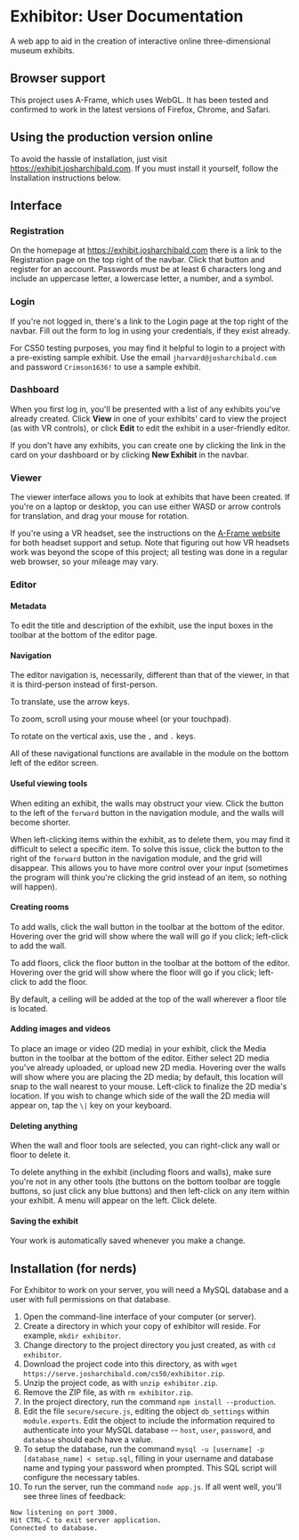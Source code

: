 # Exhibitor: User Documentation

A web app to aid in the creation of interactive online three-dimensional museum exhibits.

## Browser support

This project uses A-Frame, which uses WebGL. It has been tested and confirmed to work in the latest versions of Firefox, Chrome, and Safari.

## Using the production version online

To avoid the hassle of installation, just visit https://exhibit.josharchibald.com. If you must install it yourself, follow the Installation instructions below.

## Interface

### Registration

On the homepage at https://exhibit.josharchibald.com there is a link to the Registration page on the top right of the navbar. Click that button and register for an account. Passwords must be at least 6 characters long and include an uppercase letter, a lowercase letter, a number, and a symbol.

### Login

If you're not logged in, there's a link to the Login page at the top right of the navbar. Fill out the form to log in using your credentials, if they exist already.

For CS50 testing purposes, you may find it helpful to login to a project with a pre-existing sample exhibit. Use the email `jharvard@josharchibald.com` and password `Crimson1636!` to use a sample exhibit.

### Dashboard

When you first log in, you'll be presented with a list of any exhibits you've already created. Click **View** in one of your exhibits' card to view the project (as with VR controls), or click **Edit** to edit the exhibit in a user-friendly editor.

If you don't have any exhibits, you can create one by clicking the link in the card on your dashboard or by clicking **New Exhibit** in the navbar.

### Viewer

The viewer interface allows you to look at exhibits that have been created. If you're on a laptop or desktop, you can use either WASD or arrow controls for translation, and drag your mouse for rotation.

If you're using a VR headset, see the instructions on the [A-Frame website](https://aframe.io/docs/0.8.0/introduction/vr-headsets-and-webvr-browsers.html) for both headset support and setup. Note that figuring out how VR headsets work was beyond the scope of this project; all testing was done in a regular web browser, so your mileage may vary.

### Editor

#### Metadata

To edit the title and description of the exhibit, use the input boxes in the toolbar at the bottom of the editor page.

#### Navigation

The editor navigation is, necessarily, different than that of the viewer, in that it is third-person instead of first-person.

To translate, use the arrow keys.

To zoom, scroll using your mouse wheel (or your touchpad).

To rotate on the vertical axis, use the `,` and `.` keys.

All of these navigational functions are available in the module on the bottom left of the editor screen.

#### Useful viewing tools

When editing an exhibit, the walls may obstruct your view. Click the button to the left of the `forward` button in the navigation module, and the walls will become shorter.

When left-clicking items within the exhibit, as to delete them, you may find it difficult to select a specific item. To solve this issue, click the button to the right of the `forward` button in the navigation module, and the grid will disappear. This allows you to have more control over your input (sometimes the program will think you're clicking the grid instead of an item, so nothing will happen).

#### Creating rooms

To add walls, click the wall button in the toolbar at the bottom of the editor. Hovering over the grid will show where the wall will go if you click; left-click to add the wall.

To add floors, click the floor button in the toolbar at the bottom of the editor. Hovering over the grid will show where the floor will go if you click; left-click to add the floor.

By default, a ceiling will be added at the top of the wall wherever a floor tile is located.

#### Adding images and videos

To place an image or video (2D media) in your exhibit, click the Media button in the toolbar at the bottom of the editor. Either select 2D media you've already uploaded, or upload new 2D media. Hovering over the walls will show where you are placing the 2D media; by default, this location will snap to the wall nearest to your mouse. Left-click to finalize the 2D media's location. If you wish to change which side of the wall the 2D media will appear on, tap the `\|` key on your keyboard.

#### Deleting anything

When the wall and floor tools are selected, you can right-click any wall or floor to delete it.

To delete anything in the exhibit (including floors and walls), make sure you're not in any other tools (the buttons on the bottom toolbar are toggle buttons, so just click any blue buttons) and then left-click on any item within your exhibit. A menu will appear on the left. Click delete.

#### Saving the exhibit

Your work is automatically saved whenever you make a change.

## Installation (for nerds)

For Exhibitor to work on your server, you will need a MySQL database and a user with full permissions on that database.

1. Open the command-line interface of your computer (or server).
2. Create a directory in which your copy of exhibitor will reside. For example, `mkdir exhibitor`.
3. Change directory to the project directory you just created, as with `cd exhibitor`.
4. Download the project code into this directory, as with `wget https://serve.josharchibald.com/cs50/exhibitor.zip`.
5. Unzip the project code, as with `unzip exhibitor.zip`.
6. Remove the ZIP file, as with `rm exhibitor.zip`.
7. In the project directory, run the command `npm install --production`.
8. Edit the file `secure/secure.js`, editing the object `db_settings` within `module.exports`. Edit the object to include the information required to authenticate into your MySQL database -- `host`, `user`, `password`, and `database` should each have a value.
9. To setup the database, run the command `mysql -u [username] -p [database_name] < setup.sql`, filling in your username and database name and typing your password when prompted. This SQL script will configure the necessary tables.
10. To run the server, run the command `node app.js`. If all went well, you'll see three lines of feedback:
```
Now listening on port 3000.
Hit CTRL-C to exit server application.
Connected to database.
```